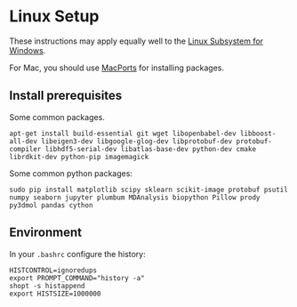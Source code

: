 # Linux Setup

These instructions may apply equally well to the [Linux Subsystem for Windows](https://docs.microsoft.com/en-us/windows/wsl/install-win10).

For Mac, you should use [MacPorts](https://www.macports.org/) for installing packages.

## Install prerequisites 

Some common packages.

`apt-get install build-essential git wget libopenbabel-dev libboost-all-dev libeigen3-dev libgoogle-glog-dev libprotobuf-dev protobuf-compiler libhdf5-serial-dev libatlas-base-dev python-dev cmake librdkit-dev python-pip imagemagick`

Some common python packages:

`sudo pip install matplotlib scipy sklearn scikit-image protobuf psutil numpy seaborn jupyter plumbum MDAnalysis biopython Pillow prody py3dmol pandas cython`


## Environment

In your `.bashrc` configure the history:
```
HISTCONTROL=ignoredups
export PROMPT_COMMAND="history -a"
shopt -s histappend
export HISTSIZE=1000000
```
